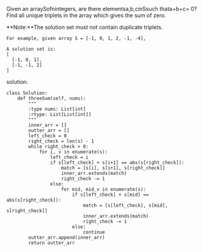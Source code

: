 Given an arraySofnintegers, are there elementsa,b,cinSsuch thata+b+c= 0? Find all unique triplets in the array which gives the sum of zero.

**Note:**The solution set must not contain duplicate triplets.

```
For example, given array S = [-1, 0, 1, 2, -1, -4],

A solution set is:
[
  [-1, 0, 1],
  [-1, -1, 2]
]
```

solution: 

```
class Solution:
    def threeSum(self, nums):
        """
        :type nums: List[int]
        :rtype: List[List[int]]
        """
        inner_arr = []
        outter_arr = []
        left_check = 0
        right_check = len(s) - 1
        while right_check > 0:
            for i, v in enumerate(s):
                left_check = i
                if s[left_check] + s[i+1] == abs(s[right_check]):
                    match = [s[i], s[i+1], s[right_check]]
                    inner_arr.extends(match)
                    right_check -= 1
                else:
                    for mid, mid_v in enumerate(s):
                        if s[left_check] + s[mid] == abs(s[right_check]):
                            match = [s[left_check], s[mid], s[right_check]]
                            inner_arr.extends(match)
                            right_check -= 1
                        else:
                            continue
        outter_arr.append(inner_arr)
        return outter_arr
```



